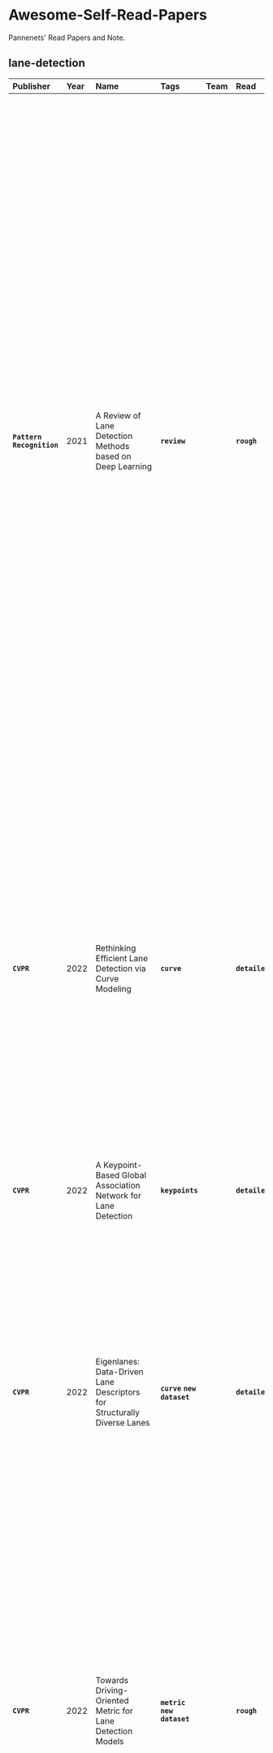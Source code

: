 # Awesome-Self-Read-Papers


Pannenets' Read Papers and Note.


## lane-detection 

| Publisher | Year | Name | Tags | Team | Read | Logic |
| :--- | :--- | :--- | :--- | :--- | :--- | :--- |
| <strong><code>Pattern Recognition</code></strong>  | 2021 | A Review of Lane Detection Methods based on Deep Learning | <strong><code>review</code></strong>  |  | <strong><code>rough</code></strong>  | How to extract features: 1) CNN; 2) RNN to merge temporal info (STLNet). 3) Kalman filter for lane tracking prediction. 4) Dilated convolution to prevent loss in downsampling, and could be used many times to gather more. 5) Non-local operations to focus on certain region. 6)<br/>How to cluster: RANSAC. <br/>What to predict: 1) start/end points of lane and their depth. 2) vanishing point (VP) to give geometry info of the scene. 3) a 3-point quadratic curve of lane. <br/>What to post-process: 1) each lane is a class. 2) each lane is a instance. <br/>How to design loss: 1) the imbalance of background and lane. 2) large-margin softmax.<br/>How to pre-process: 1) ROI. 2) inverse perspective transformation.<br/>How to post-process: 1) Density-Based Spatial Clustering of Applications with Noise. 2) <br/>Need to Read: 1) LaneNet, what is parameters regression? 2)<br/> |
| <strong><code>CVPR</code></strong>  | 2022 | Rethinking Efficient Lane Detection via Curve Modeling | <strong><code>curve</code></strong>  |  | <strong><code>detailed</code></strong>  | Curves are more naturally representation of lanes. This paper models lanes as cubic Bezier curves, as they have intrinsic geometry on image. Also, cars usually stay in the middle of two lanes, thus they are symmetric. This paper proposes a module to merge info from flipped features named Feature Flip Fusion. The loss contains curve regression loss, lane existence loss and segmentation loss to provide a more spatial feature map.<br/> |
| <strong><code>CVPR</code></strong>  | 2022 | A Keypoint-Based Global Association Network for Lane Detection | <strong><code>keypoints</code></strong>  |  | <strong><code>detailed</code></strong>  | This paper directly regress keypoints to start point directly, where offsets are predicted.<br/> |
| <strong><code>CVPR</code></strong>  | 2022 | Eigenlanes: Data-Driven Lane Descriptors for Structurally Diverse Lanes<br/> | <strong><code>curve</code></strong> <strong><code>new dataset</code></strong>  |  | <strong><code>detailed</code></strong>  | It is a paper mainly about how to model a curved/straight lane.  This paper contains (1) lane candidates generation: take lanes from training set, and find their SVD. (2) a network, predicting probability of lane cad, scores of lanes combination, and regressing the offset of combination. NMS and MWCS are used in post processing. The work performs well on curved lanes than others. <br/> |
| <strong><code>CVPR</code></strong>  | 2022 | Towards Driving-Oriented Metric for Lane Detection Models | <strong><code>metric</code></strong> <strong><code>new dataset</code></strong>  |  | <strong><code>rough</code></strong>  | This paper proposed two autonomous driving oriented metrics: 1) end to end lateral deviation metrics, 2) per-frame simulated lateral deviation metric. Traditional metric could have strongly negative correlations with them, thus some methods could have been overfitting to the dataset. The two metrics are mainly about the deviation between lane center.<br/> |
| <strong><code>CVPR</code></strong>  | 2022 | CLRNet: Cross Layer Refinement Network for Lane Detection<br/> | <strong><code>keypoints</code></strong>  |  | <strong><code>rough</code></strong>  | Note that, the points it used should be treated as a set. The cross layer refinement is to take use of each level of features to get a better lane points (prior). The ROI gather gets info from ROI to lane and adds output to lane prior. The line IOU loss treats line as one part, hoping the lane and gt could be the same in length, angle, start point. In the ablation, we could see the most valuable part is the CLR part, and then the loss. <br/> |
| <strong><code>Intelligent Vehicles Symposium (IV)</code></strong>  | 2018 | Towards End-to-End Lane Detection: an Instance Segmentation Approach<br/> | <strong><code>segment</code></strong>  |  | <strong><code>rough</code></strong>  | LaneNet uses two segment branches for detection, one for the binary lane mask, one for the distance embedding which targets at minimizing the distance between points in one lane. Note that, the curve is fitted in H-Net space and then turns back to image.<br/> |
| <strong><code>AAAI</code></strong>  | 2018 | Spatial As Deep: Spatial CNN for Traffic Scene Understanding<br/> | <strong><code>segment</code></strong>  |  | <strong><code>detailed</code></strong>  | Lanes on roads could be invisible while an AD system should estimate it as well as human. In the process, spatial information should be leveraged while keep it easy to be trained. The spatial CNN send its previous output to next slice just like RNN while keeps higher efficiency.  In the ablation, we can see the effectiveness of multi-direction SCNN, window width of message passing, the better position to place the module, the way to add it as residual rather than get a weighted sum. <br/> |
| <strong><code>CVPR</code></strong>  | 2021 | Keep your Eyes on the Lane: Real-time Attention-guided Lane Detection<br/> | <strong><code>detection</code></strong>  |  | <strong><code>detailed</code></strong>  | This paper proposed Lane-ATT with anchor based proposal pooling and attention mechanism. The anchor is defined with a start point and a angle. The attention is to aggregate the global info the tensors. Note that, the proposal is the most important part, which provides a structure prior. Also, it leverages parallelism and equidistance of lanes to predict the boundaries. <br/> |
| <strong><code>CVPR</code></strong>  | 2019 | FastDraw: Addressing the Long Tail of Lane Detection by Adapting a Sequential Prediction Network<br/> |  |  |  | This paper predicts the distribution of a point and a possible lane, then finds the lane with greedy algorithms.<br/> |
| <strong><code>WACV</code></strong>  | 2020 | Lane detection using lane boundary marker network with road geometry constraints<br/> | <strong><code>keypoints</code></strong>  |  |  | This paper applied inverse perspective mapping to turn the input image of car's camera into a bird-view one. On the view, it predicts key-points by lane boundaries and the weighted average them into a lane. The lane boundaries are left, right, center, which could be used together with the lane self. If the lane is without lane marker, the methods could find the evidence from the surroundings.<br/> |
## quantization 

| Publisher | Year | Name | Tags | Team | Read | Logic |
| :--- | :--- | :--- | :--- | :--- | :--- | :--- |
| <strong><code>ICLR</code></strong>  | 2023 | PowerQuant: Automorphism Search For Non-Uniform Quantization<br/> | <strong><code>non-uniform</code></strong>  |  | <strong><code>abs</code></strong>  | This paper hope to propose a non-uniform quantization in data-free way and it should be hardware-friendly without dedicated design, which is a simple change to activation in PowerQuant.   It proves that the power function makes sure the matrix multiplication in quantized space and does quantization in this way. But the de-quantization requires Newton's method to get the power a back. The optimal power exponent is searched by Nelder-Mead method.<br/>def compute_newton_sqrt(x: tf.Variable) -&gt; tf.Variable:<br/>  """<br/>  the algorithm assumes that x is positive non-zero.<br/>  """<br/>  max_iter = 5<br/>  x_0 = tf.math.pow(2.0, tf.math.round((tf.math.log(x) / tf.math.log(2.0)) / 2.0))<br/>  for cpt in range(max_iter):<br/>      x_next = tf.math.round((x_0 + tf.math.round(x / x_0)) / 2.0)<br/>  return x_next<br/> |
## metric 

| Publisher | Year | Name | Tags | Team | Read | Logic |
| :--- | :--- | :--- | :--- | :--- | :--- | :--- |
| <strong><code>ICLR</code></strong>  | 2023 | Data Valuation Without Training of a Model | <strong><code>data</code></strong>  |  | <strong><code>rough</code></strong>  | This paper proposes the complexity gap score of data, which could inflect the complexity of data, i.e., the difficulty to learn from it. The score is from Gram matrix, and is easy to compute. However, no WHY TO DO IT LIKE THAT is provided.<br/> |

